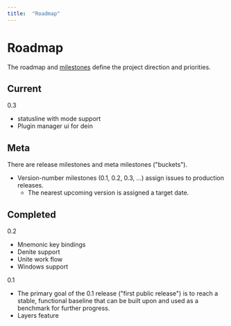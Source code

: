 ```yaml
---
title:  "Roadmap"
---
```


# Roadmap

The roadmap and [milestones](https://github.com/SpaceVim/SpaceVim/milestones) define the project direction and priorities.

## Current

0.3
- statusline with mode support
- Plugin manager ui for dein

## Meta

There are release milestones and meta milestones ("buckets"). 

- Version-number milestones (0.1, 0.2, 0.3, …) assign issues to production releases.
    - The nearest upcoming version is assigned a target date.

## Completed

0.2
- Mnemonic key bindings
- Denite support
- Unite work flow
- Windows support

0.1
- The primary goal of the 0.1 release ("first public release") is to reach a stable, functional baseline that can be built upon and used as a benchmark for further progress.
- Layers feature
